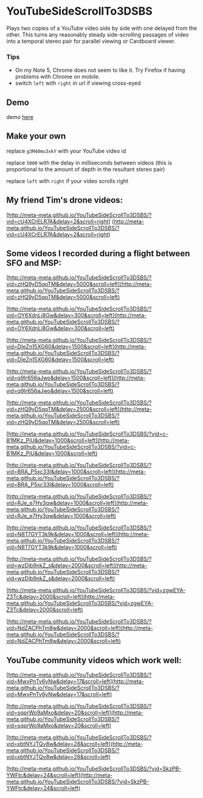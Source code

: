 # YouTubeSideScrollTo3DSBS
Plays two copies of a YouTube video side by side with one delayed from the other. This turns any reasonably steady side-scrolling passages of video into a temporal stereo pair for parallel viewing or Cardboard viewer.

### Tips
* On my Note 5, Chrome does not seem to like it. Try Firefox if having problems with Chrome on mobile.
* switch `left` with `right` in url if viewing cross-eyed


## Demo
demo [here](http://meta-meta.github.io/YouTubeSideScrollTo3DSBS/?vid=g3M40mu3xkY&delay=5000&scroll=left)

## Make your own
replace `g3M40mu3xkY` with your YouTube video id

replace `5000` with the delay in milliseconds between videos (this is proportional to the amount of depth in the resultant stereo pair)

replace `left` with `right` if your video scrolls right

## My friend Tim's drone videos:

[http://meta-meta.github.io/YouTubeSideScrollTo3DSBS/?vid=cU4XCrELR7A&delay=2&scroll=right] (http://meta-meta.github.io/YouTubeSideScrollTo3DSBS/?vid=cU4XCrELR7A&delay=2&scroll=right) 


## Some videos I recorded during a flight between SFO and MSP:

[http://meta-meta.github.io/YouTubeSideScrollTo3DSBS/?vid=zHQ9yD5qoTM&delay=5000&scroll=left](http://meta-meta.github.io/YouTubeSideScrollTo3DSBS/?vid=zHQ9yD5qoTM&delay=5000&scroll=left)

[http://meta-meta.github.io/YouTubeSideScrollTo3DSBS/?vid=OY6XdnLj8Gw&delay=300&scroll=left](http://meta-meta.github.io/YouTubeSideScrollTo3DSBS/?vid=OY6XdnLj8Gw&delay=300&scroll=left)

[http://meta-meta.github.io/YouTubeSideScrollTo3DSBS/?vid=DIeZn15XG60&delay=1500&scroll=left](http://meta-meta.github.io/YouTubeSideScrollTo3DSBS/?vid=DIeZn15XG60&delay=1500&scroll=left)

[http://meta-meta.github.io/YouTubeSideScrollTo3DSBS/?vid=q9Ir656aJwo&delay=1500&scroll=left](http://meta-meta.github.io/YouTubeSideScrollTo3DSBS/?vid=q9Ir656aJwo&delay=1500&scroll=left)

[http://meta-meta.github.io/YouTubeSideScrollTo3DSBS/?vid=zHQ9yD5qoTM&delay=2500&scroll=left](http://meta-meta.github.io/YouTubeSideScrollTo3DSBS/?vid=zHQ9yD5qoTM&delay=2500&scroll=left)

[http://meta-meta.github.io/YouTubeSideScrollTo3DSBS/?vid=c-B1MKz_PiU&delay=1000&scroll=left](http://meta-meta.github.io/YouTubeSideScrollTo3DSBS/?vid=c-B1MKz_PiU&delay=1000&scroll=left)

[http://meta-meta.github.io/YouTubeSideScrollTo3DSBS/?vid=BRA_P5xc33I&delay=1000&scroll=left](http://meta-meta.github.io/YouTubeSideScrollTo3DSBS/?vid=BRA_P5xc33I&delay=1000&scroll=left)

[http://meta-meta.github.io/YouTubeSideScrollTo3DSBS/?vid=RJe_e7Hy3qw&delay=1000&scroll=left](http://meta-meta.github.io/YouTubeSideScrollTo3DSBS/?vid=RJe_e7Hy3qw&delay=1000&scroll=left)

[http://meta-meta.github.io/YouTubeSideScrollTo3DSBS/?vid=N8T7GYT3k9k&delay=1000&scroll=left](http://meta-meta.github.io/YouTubeSideScrollTo3DSBS/?vid=N8T7GYT3k9k&delay=1000&scroll=left)

[http://meta-meta.github.io/YouTubeSideScrollTo3DSBS/?vid=wzDjb9nkZ_s&delay=2000&scroll=left](http://meta-meta.github.io/YouTubeSideScrollTo3DSBS/?vid=wzDjb9nkZ_s&delay=2000&scroll=left)

[http://meta-meta.github.io/YouTubeSideScrollTo3DSBS/?vid=zgwEYA-Z3Tc&delay=2000&scroll=left](http://meta-meta.github.io/YouTubeSideScrollTo3DSBS/?vid=zgwEYA-Z3Tc&delay=2000&scroll=left)

[http://meta-meta.github.io/YouTubeSideScrollTo3DSBS/?vid=NdZACPhTm8w&delay=2000&scroll=left](http://meta-meta.github.io/YouTubeSideScrollTo3DSBS/?vid=NdZACPhTm8w&delay=2000&scroll=left)


## YouTube community videos which work well:

[http://meta-meta.github.io/YouTubeSideScrollTo3DSBS/?vid=MwvPnTv6yNw&delay=17&scroll=left](http://meta-meta.github.io/YouTubeSideScrollTo3DSBS/?vid=MwvPnTv6yNw&delay=17&scroll=left)

[http://meta-meta.github.io/YouTubeSideScrollTo3DSBS/?vid=sqprWo9aMxo&delay=20&scroll=left](http://meta-meta.github.io/YouTubeSideScrollTo3DSBS/?vid=sqprWo9aMxo&delay=20&scroll=left)

[http://meta-meta.github.io/YouTubeSideScrollTo3DSBS/?vid=xbtNYJTQv8w&delay=28&scroll=left](http://meta-meta.github.io/YouTubeSideScrollTo3DSBS/?vid=xbtNYJTQv8w&delay=28&scroll=left)

[http://meta-meta.github.io/YouTubeSideScrollTo3DSBS/?vid=SkzPB-YWFtc&delay=24&scroll=left](http://meta-meta.github.io/YouTubeSideScrollTo3DSBS/?vid=SkzPB-YWFtc&delay=24&scroll=left)
